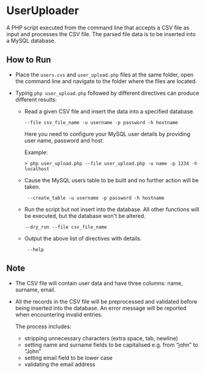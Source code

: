 # UserUploader

A PHP script executed from the command line that accepts a CSV file as input and processes the CSV file. The parsed file data is to be inserted into a MySQL database. 

## How to Run

- Place the `users.cvs` and `user_upload.php` files at the same folder, open the command line and navigate to the folder where the files are located.

- Typing `php user_upload.php` followed by different directives can produce different results:

  - Read a given CSV file and insert the data into a specified database.

    ```clike
    --file csv_file_name -u username -p password -h hostname
    ```

    Here you need to configure your MySQL user details by providing user name, password and host. 

    Example:

    ```
    > php user_upload.php --file user_upload.php -u name -p 1234 -h localhost
    ```

  - Cause the MySQL users table to be built and no further action will be taken.

    ```clike
     --create_table -u username -p password -h hostname
    ```

  - Run the script but not insert into the database. All other functions will be executed, but the database won't be altered.

    ```clike
    --dry_run --file csv_file_name
    ```

  - Output the above list of directives with details.

    ```clike
     --help
    ```

     

## Note

- The CSV file will contain user data and have three columns: name, surname, email.

- All the records in the CSV file will be preprocessed and validated before being inserted into the database. An error message will be reported when encountering invalid entries. 

  The process includes:

  - stripping unnecessary characters (extra space, tab, newline)
  - setting name and surname fields  to be capitalised e.g. from “john” to “John”
  - setting email field to be lower case
  - validating the email address

  ​
